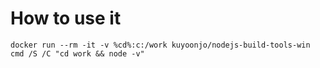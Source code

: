 # How to use it

```
docker run --rm -it -v %cd%:c:/work kuyoonjo/nodejs-build-tools-win cmd /S /C "cd work && node -v"
```